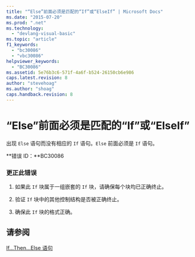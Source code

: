 ```yaml
---
title: "“Else”前面必须是匹配的“If”或“ElseIf” | Microsoft Docs"
ms.date: "2015-07-20"
ms.prod: ".net"
ms.technology: 
  - "devlang-visual-basic"
ms.topic: "article"
f1_keywords: 
  - "bc30086"
  - "vbc30086"
helpviewer_keywords: 
  - "BC30086"
ms.assetid: 5e76b3c6-571f-4a6f-b524-26150cb6e986
caps.latest.revision: 8
author: "stevehoag"
ms.author: "shoag"
caps.handback.revision: 8
---
```

# “Else”前面必须是匹配的“If”或“ElseIf”
出现 `Else` 语句而没有相应的 `If` 语句。`Else` 前面必须是 `If` 语句。  
  
 **错误 ID：**BC30086  
  
### 更正此错误  
  
1.  如果此 `If` 块属于一组嵌套的 `If` 块，请确保每个块均已正确终止。  
  
2.  验证 `If` 块中的其他控制结构是否被正确终止。  
  
3.  确保此 `If` 块的格式正确。  
  
## 请参阅  
 [If...Then...Else 语句](../../visual-basic/language-reference/statements/if-then-else-statement.md)